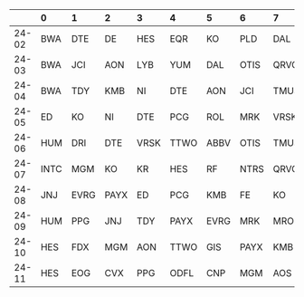 |       | 0    | 1    | 2    | 3    | 4    | 5    | 6    | 7    | 8    | 9     |
|:------|:-----|:-----|:-----|:-----|:-----|:-----|:-----|:-----|:-----|:------|
| 24-02 | BWA  | DTE  | DE   | HES  | EQR  | KO   | PLD  | DAL  | KR   | MNST  |
| 24-03 | BWA  | JCI  | AON  | LYB  | YUM  | DAL  | OTIS | QRVO | KR   | CMCSA |
| 24-04 | BWA  | TDY  | KMB  | NI   | DTE  | AON  | JCI  | TMUS | HES  | BKR   |
| 24-05 | ED   | KO   | NI   | DTE  | PCG  | ROL  | MRK  | VRSK | TMUS | TTWO  |
| 24-06 | HUM  | DRI  | DTE  | VRSK | TTWO | ABBV | OTIS | TMUS | TJX  | NWSA  |
| 24-07 | INTC | MGM  | KO   | KR   | HES  | RF   | NTRS | QRVO |      |       |
| 24-08 | JNJ  | EVRG | PAYX | ED   | PCG  | KMB  | FE   | KO   | MO   | PPL   |
| 24-09 | HUM  | PPG  | JNJ  | TDY  | PAYX | EVRG | MRK  | MRO  | KDP  | OTIS  |
| 24-10 | HES  | FDX  | MGM  | AON  | TTWO | GIS  | PAYX | KMB  | SYY  | PNW   |
| 24-11 | HES  | EOG  | CVX  | PPG  | ODFL | CNP  | MGM  | AOS  | CHD  | TXT   |